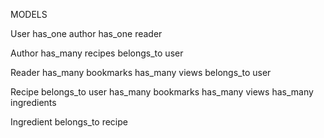 MODELS

User
has_one author
has_one reader

Author
has_many recipes
belongs_to user

Reader
has_many bookmarks
has_many views
belongs_to user

Recipe
belongs_to user
has_many bookmarks
has_many views
has_many ingredients

Ingredient
belongs_to recipe
